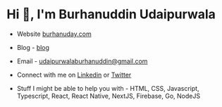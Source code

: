 # Hi 👋, I'm Burhanuddin Udaipurwala

- Website [burhanuday.com](https://burhanuday.com)

- Blog - [blog](https://www.burhanuday.com/blog)

- Email - [udaipurwalaburhanuddin@gmail.com](mailto:udaipurwalaburhanuddin@gmail.com)

- Connect with me on [Linkedin](https://www.linkedin.com/in/burhanuddin-udaipurwala/) or [Twitter](https://twitter.com/burhanuday)

- Stuff I might be able to help you with - HTML, CSS, Javascript, Typescript, React, React Native, NextJS, Firebase, Go, NodeJS
